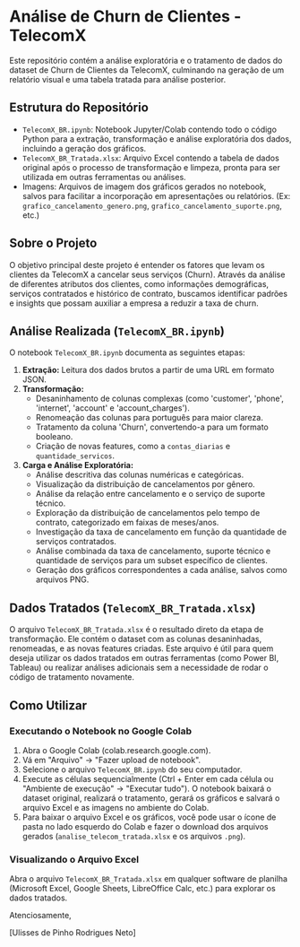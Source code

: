 # Análise de Churn de Clientes - TelecomX

Este repositório contém a análise exploratória e o tratamento de dados do dataset de Churn de Clientes da TelecomX, culminando na geração de um relatório visual e uma tabela tratada para análise posterior.

## Estrutura do Repositório

*   `TelecomX_BR.ipynb`: Notebook Jupyter/Colab contendo todo o código Python para a extração, transformação e análise exploratória dos dados, incluindo a geração dos gráficos.
*   `TelecomX_BR_Tratada.xlsx`: Arquivo Excel contendo a tabela de dados original após o processo de transformação e limpeza, pronta para ser utilizada em outras ferramentas ou análises.
*   Imagens: Arquivos de imagem dos gráficos gerados no notebook, salvos para facilitar a incorporação em apresentações ou relatórios. (Ex: `grafico_cancelamento_genero.png`, `grafico_cancelamento_suporte.png`, etc.)

## Sobre o Projeto

O objetivo principal deste projeto é entender os fatores que levam os clientes da TelecomX a cancelar seus serviços (Churn). Através da análise de diferentes atributos dos clientes, como informações demográficas, serviços contratados e histórico de contrato, buscamos identificar padrões e insights que possam auxiliar a empresa a reduzir a taxa de churn.

## Análise Realizada (`TelecomX_BR.ipynb`)

O notebook `TelecomX_BR.ipynb` documenta as seguintes etapas:

1.  **Extração:** Leitura dos dados brutos a partir de uma URL em formato JSON.
2.  **Transformação:**
    *   Desaninhamento de colunas complexas (como 'customer', 'phone', 'internet', 'account' e 'account_charges').
    *   Renomeação das colunas para português para maior clareza.
    *   Tratamento da coluna 'Churn', convertendo-a para um formato booleano.
    *   Criação de novas features, como a `contas_diarias` e `quantidade_servicos`.
3.  **Carga e Análise Exploratória:**
    *   Análise descritiva das colunas numéricas e categóricas.
    *   Visualização da distribuição de cancelamentos por gênero.
    *   Análise da relação entre cancelamento e o serviço de suporte técnico.
    *   Exploração da distribuição de cancelamentos pelo tempo de contrato, categorizado em faixas de meses/anos.
    *   Investigação da taxa de cancelamento em função da quantidade de serviços contratados.
    *   Análise combinada da taxa de cancelamento, suporte técnico e quantidade de serviços para um subset específico de clientes.
    *   Geração dos gráficos correspondentes a cada análise, salvos como arquivos PNG.

## Dados Tratados (`TelecomX_BR_Tratada.xlsx`)

O arquivo `TelecomX_BR_Tratada.xlsx` é o resultado direto da etapa de transformação. Ele contém o dataset com as colunas desaninhadas, renomeadas, e as novas features criadas. Este arquivo é útil para quem deseja utilizar os dados tratados em outras ferramentas (como Power BI, Tableau) ou realizar análises adicionais sem a necessidade de rodar o código de tratamento novamente.

## Como Utilizar

### Executando o Notebook no Google Colab

1.  Abra o Google Colab (colab.research.google.com).
2.  Vá em "Arquivo" -> "Fazer upload de notebook".
3.  Selecione o arquivo `TelecomX_BR.ipynb` do seu computador.
4.  Execute as células sequencialmente (Ctrl + Enter em cada célula ou "Ambiente de execução" -> "Executar tudo"). O notebook baixará o dataset original, realizará o tratamento, gerará os gráficos e salvará o arquivo Excel e as imagens no ambiente do Colab.
5.  Para baixar o arquivo Excel e os gráficos, você pode usar o ícone de pasta no lado esquerdo do Colab e fazer o download dos arquivos gerados (`analise_telecom_tratada.xlsx` e os arquivos `.png`).

### Visualizando o Arquivo Excel

Abra o arquivo `TelecomX_BR_Tratada.xlsx` em qualquer software de planilha (Microsoft Excel, Google Sheets, LibreOffice Calc, etc.) para explorar os dados tratados.

Atenciosamente,

[Ulisses de Pinho Rodrigues Neto]
